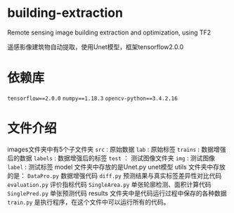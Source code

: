 # building-extraction
Remote sensing image building extraction and optimization, using TF2

遥感影像建筑物自动提取，使用Unet模型，框架tensorflow2.0.0

# 依赖库
  `tensorflow==2.0.0` `numpy==1.18.3` `opencv-python==3.4.2.16`

# 文件介绍
  images文件夹中有5个子文件夹
    `src` : 原始数据
    `lab` : 原始标签
    `trains` : 数据增强后的数据
    `labels` : 数据增强后的标签
    `test` ： 测试图像文件夹
        `img` : 测试图像
        `label` : 测试标签
  model 文件夹中存放的是Unet.py unet模型
  utils 文件夹中存放的是：
    `DataPro.py` 数据增强代码
    `diff.py` 预测结果与真实标签差异性对比代码
    `evaluation.py` 评价指标代码
    `SingleArea.py` 单张轮廓检测、面积计算代码
    `SinglePred.py` 单张预测代码
  results 文件夹中是代码运行过程中保存的各种数据
  `train.py` 是执行程序，在这个文件中可以运行所有的代码。
